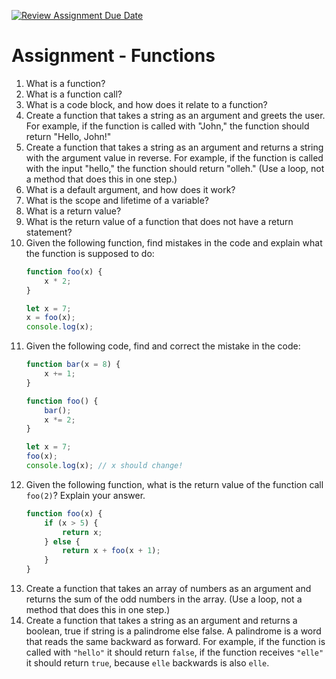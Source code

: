 [![Review Assignment Due Date](https://classroom.github.com/assets/deadline-readme-button-22041afd0340ce965d47ae6ef1cefeee28c7c493a6346c4f15d667ab976d596c.svg)](https://classroom.github.com/a/cShz-lL-)
# Assignment - Functions

1. What is a function?
2. What is a function call?
3. What is a code block, and how does it relate to a function?
4. Create a function that takes a string as an argument and greets the user. For example, if the function is called with "John," the function should return "Hello, John!"
5. Create a function that takes a string as an argument and returns a string with the argument value in reverse. For example, if the function is called with the input "hello," the function should return "olleh." (Use a loop, not a method that does this in one step.)
6. What is a default argument, and how does it work?
7. What is the scope and lifetime of a variable?
8. What is a return value?
9. What is the return value of a function that does not have a return statement?
10. Given the following function, find mistakes in the code and explain what the function is supposed to do:
    ```javascript
    function foo(x) {
        x * 2;
    }
    
    let x = 7;
    x = foo(x);
    console.log(x);
    ```
11. Given the following code, find and correct the mistake in the code:
    ```javascript
    function bar(x = 8) {
        x += 1;
    }

    function foo() {
        bar();
        x *= 2;
    }
    
    let x = 7;
    foo(x);
    console.log(x); // x should change!
    ```
12. Given the following function, what is the return value of the function call `foo(2)`? Explain your answer.
    ```javascript
    function foo(x) {
        if (x > 5) {
            return x;
        } else {
            return x + foo(x + 1);
        }
    }
    ```
13. Create a function that takes an array of numbers as an argument and returns the sum of the odd numbers in the array. (Use a loop, not a method that does this in one step.)
14. Create a function that takes a string as an argument and returns a boolean, true if string is a palindrome else false. A palindrome is a word that reads the same backward as forward. For example, if the function is called with `"hello"` it should return `false`, if the function receives `"elle"` it should return `true`, because `elle` backwards is also `elle`.
